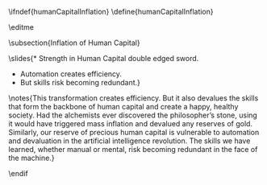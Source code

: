 \ifndef{humanCapitalInflation}
\define{humanCapitalInflation}

\editme

\subsection{Inflation of Human Capital}

\slides{* Strength in Human Capital double edged sword.
* Automation creates efficiency.
* But skills risk becoming redundant.}

\notes{This transformation creates efficiency. But it also devalues the skills that form the backbone of human capital and create a happy, healthy society. Had the alchemists ever discovered the philosopher’s stone, using it would have triggered mass inflation and devalued any reserves of gold. Similarly, our reserve of precious human capital is vulnerable to automation and devaluation in the artificial intelligence revolution. The skills we have learned, whether manual or mental, risk becoming redundant in the face of the machine.}

\endif
